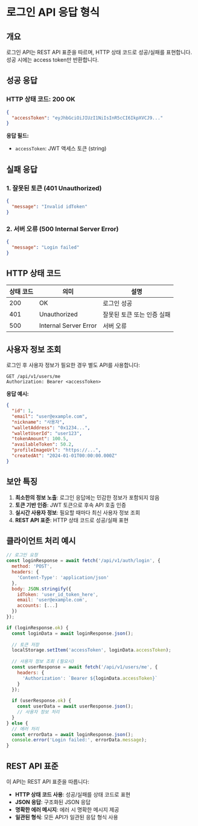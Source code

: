 # 로그인 API 응답 형식

## 개요
로그인 API는 REST API 표준을 따르며, HTTP 상태 코드로 성공/실패를 표현합니다. 성공 시에는 access token만 반환합니다.

## 성공 응답

### HTTP 상태 코드: 200 OK

```json
{
  "accessToken": "eyJhbGciOiJIUzI1NiIsInR5cCI6IkpXVCJ9..."
}
```

**응답 필드:**
- `accessToken`: JWT 액세스 토큰 (string)

## 실패 응답

### 1. 잘못된 토큰 (401 Unauthorized)

```json
{
  "message": "Invalid idToken"
}
```

### 2. 서버 오류 (500 Internal Server Error)

```json
{
  "message": "Login failed"
}
```

## HTTP 상태 코드

| 상태 코드 | 의미 | 설명 |
|-----------|------|------|
| 200 | OK | 로그인 성공 |
| 401 | Unauthorized | 잘못된 토큰 또는 인증 실패 |
| 500 | Internal Server Error | 서버 오류 |

## 사용자 정보 조회

로그인 후 사용자 정보가 필요한 경우 별도 API를 사용합니다:

```http
GET /api/v1/users/me
Authorization: Bearer <accessToken>
```

**응답 예시:**
```json
{
  "id": 1,
  "email": "user@example.com",
  "nickname": "사용자",
  "walletAddress": "0x1234...",
  "walletUserId": "user123",
  "tokenAmount": 100.5,
  "availableToken": 50.2,
  "profileImageUrl": "https://...",
  "createdAt": "2024-01-01T00:00:00.000Z"
}
```

## 보안 특징

1. **최소한의 정보 노출**: 로그인 응답에는 민감한 정보가 포함되지 않음
2. **토큰 기반 인증**: JWT 토큰으로 후속 API 호출 인증
3. **실시간 사용자 정보**: 필요할 때마다 최신 사용자 정보 조회
4. **REST API 표준**: HTTP 상태 코드로 성공/실패 표현

## 클라이언트 처리 예시

```javascript
// 로그인 요청
const loginResponse = await fetch('/api/v1/auth/login', {
  method: 'POST',
  headers: {
    'Content-Type': 'application/json'
  },
  body: JSON.stringify({
    idToken: 'user_id_token_here',
    email: 'user@example.com',
    accounts: [...]
  })
});

if (loginResponse.ok) {
  const loginData = await loginResponse.json();
  
  // 토큰 저장
  localStorage.setItem('accessToken', loginData.accessToken);
  
  // 사용자 정보 조회 (필요시)
  const userResponse = await fetch('/api/v1/users/me', {
    headers: {
      'Authorization': `Bearer ${loginData.accessToken}`
    }
  });
  
  if (userResponse.ok) {
    const userData = await userResponse.json();
    // 사용자 정보 처리
  }
} else {
  // 에러 처리
  const errorData = await loginResponse.json();
  console.error('Login failed:', errorData.message);
}
```

## REST API 표준

이 API는 REST API 표준을 따릅니다:

- **HTTP 상태 코드 사용**: 성공/실패를 상태 코드로 표현
- **JSON 응답**: 구조화된 JSON 응답
- **명확한 에러 메시지**: 에러 시 명확한 메시지 제공
- **일관된 형식**: 모든 API가 일관된 응답 형식 사용 
